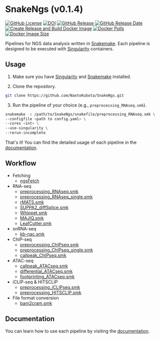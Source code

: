 # SnakeNgs (v0.1.4)

[![GitHub License](https://img.shields.io/github/license/NaotoKubota/SnakeNgs)](https://github.com/NaotoKubota/SnakeNgs/blob/main/LICENSE)
[![DOI](https://zenodo.org/badge/843927384.svg)](https://zenodo.org/doi/10.5281/zenodo.13337082)
[![GitHub Release](https://img.shields.io/github/v/release/NaotoKubota/SnakeNgs?style=flat)](https://github.com/NaotoKubota/SnakeNgs/releases)
[![GitHub Release Date](https://img.shields.io/github/release-date/NaotoKubota/SnakeNgs)](https://github.com/NaotoKubota/SnakeNgs/releases)
[![Create Release and Build Docker Image](https://github.com/NaotoKubota/SnakeNgs/actions/workflows/release-docker-build-push.yaml/badge.svg)](https://github.com/NaotoKubota/SnakeNgs/actions/workflows/release-docker-build-push.yaml)
[![Docker Pulls](https://img.shields.io/docker/pulls/naotokubota/snakengs)](https://hub.docker.com/r/naotokubota/snakengs)
[![Docker Image Size](https://img.shields.io/docker/image-size/naotokubota/snakengs)](https://hub.docker.com/r/naotokubota/snakengs)

Pipelines for NGS data analysis written in [Snakemake](https://snakemake.readthedocs.io/en/stable/). Each pipeline is designed to be executed with [Singularity](https://sylabs.io/singularity/) containers.

## Usage

1. Make sure you have [Singularity](https://sylabs.io/singularity/) and [Snakemake](https://snakemake.readthedocs.io/en/stable/) installed.

2. Clone the repository.

``` bash
git clone https://github.com/NaotoKubota/SnakeNgs.git
```

3. Run the pipeline of your choice (e.g., `preprocessing_RNAseq.smk`).

``` bash
snakemake -s /path/to/SnakeNgs/snakefile/preprocessing_RNAseq.smk \
--configfile <path to config.yaml> \
--cores <int> \
--use-singularity \
--rerun-incomplete
```

That's it! You can find the detailed usage of each pipeline in the [documentation](https://naotokubota.github.io/SnakeNgs/).

## Workflow

- Fetching
	- [ngsFetch](https://naotokubota.github.io/SnakeNgs/usage/ngsFetch/)
- RNA-seq
	- [preprocessing_RNAseq.smk](https://naotokubota.github.io/SnakeNgs/usage/preprocessing_RNAseq)
	- [preprocessing_RNAseq_single.smk](https://naotokubota.github.io/SnakeNgs/usage/preprocessing_RNAseq_single)
	- [rMATS.smk](https://naotokubota.github.io/SnakeNgs/usage/rMATS)
	- [SUPPA2_diffSplice.smk](https://naotokubota.github.io/SnakeNgs/usage/SUPPA2_diffSplice)
	- [Whippet.smk](https://naotokubota.github.io/SnakeNgs/usage/Whippet)
	- [MAJIQ.smk](https://naotokubota.github.io/SnakeNgs/usage/MAJIQ)
	- [LeafCutter.smk](https://naotokubota.github.io/SnakeNgs/usage/LeafCutter)
- snRNA-seq
	- [kb-nac.smk](https://naotokubota.github.io/SnakeNgs/usage/kb-nac)
- ChIP-seq
	- [preprocessing_ChIPseq.smk](https://naotokubota.github.io/SnakeNgs/usage/preprocessing_ChIPseq)
	- [preprocessing_ChIPseq_single.smk](https://naotokubota.github.io/SnakeNgs/usage/preprocessing_ChIPseq_single)
	- [callpeak_ChIPseq.smk](https://naotokubota.github.io/SnakeNgs/usage/callpeak_ChIPseq)
- ATAC-seq
	- [callpeak_ATACseq.smk](https://naotokubota.github.io/SnakeNgs/usage/callpeak_ATACseq)
	- [differential_ATACseq.smk](https://naotokubota.github.io/SnakeNgs/usage/differential_ATACseq)
	- [footprinting_ATACseq.smk](https://naotokubota.github.io/SnakeNgs/usage/footprinting_ATACseq)
- iCLIP-seq & HITSCLIP
	- [preprocessing_iCLIPseq.smk](https://naotokubota.github.io/SnakeNgs/usage/preprocessing_iCLIPseq)
	- [preprocessing_HITSCLIP.smk](https://naotokubota.github.io/SnakeNgs/usage/preprocessing_HITSCLIP)
- File format conversion
	- [bam2cram.smk](https://naotokubota.github.io/SnakeNgs/usage/bam2cram)

## Documentation

You can learn how to use each pipeline by visiting the [documentation](https://naotokubota.github.io/SnakeNgs/).
